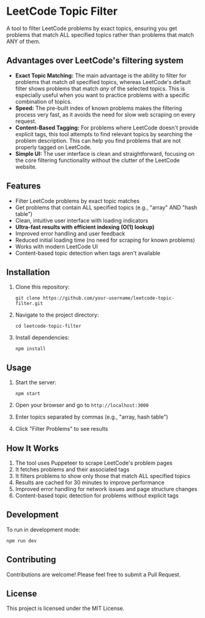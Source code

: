 # LeetCode Topic Filter

A tool to filter LeetCode problems by exact topics, ensuring you get problems that match ALL specified topics rather than problems that match ANY of them.

## Advantages over LeetCode's filtering system

*   **Exact Topic Matching:** The main advantage is the ability to filter for problems that match *all* specified topics, whereas LeetCode's default filter shows problems that match *any* of the selected topics. This is especially useful when you want to practice problems with a specific combination of topics.
*   **Speed:** The pre-built index of known problems makes the filtering process very fast, as it avoids the need for slow web scraping on every request.
*   **Content-Based Tagging:** For problems where LeetCode doesn't provide explicit tags, this tool attempts to find relevant topics by searching the problem description. This can help you find problems that are not properly tagged on LeetCode.
*   **Simple UI:** The user interface is clean and straightforward, focusing on the core filtering functionality without the clutter of the LeetCode website.

## Features

- Filter LeetCode problems by exact topic matches
- Get problems that contain ALL specified topics (e.g., "array" AND "hash table")
- Clean, intuitive user interface with loading indicators
- **Ultra-fast results with efficient indexing (O(1) lookup)**
- Improved error handling and user feedback
- Reduced initial loading time (no need for scraping for known problems)
- Works with modern LeetCode UI
- Content-based topic detection when tags aren't available

## Installation

1. Clone this repository:
   ```
   git clone https://github.com/your-username/leetcode-topic-filter.git
   ```

2. Navigate to the project directory:
   ```
   cd leetcode-topic-filter
   ```

3. Install dependencies:
   ```
   npm install
   ```

## Usage

1. Start the server:
   ```
   npm start
   ```

2. Open your browser and go to `http://localhost:3000`

3. Enter topics separated by commas (e.g., "array, hash table")

4. Click "Filter Problems" to see results

## How It Works

1. The tool uses Puppeteer to scrape LeetCode's problem pages
2. It fetches problems and their associated tags
3. It filters problems to show only those that match ALL specified topics
4. Results are cached for 30 minutes to improve performance
5. Improved error handling for network issues and page structure changes
6. Content-based topic detection for problems without explicit tags

## Development

To run in development mode:
```
npm run dev
```

## Contributing

Contributions are welcome! Please feel free to submit a Pull Request.

## License

This project is licensed under the MIT License.
